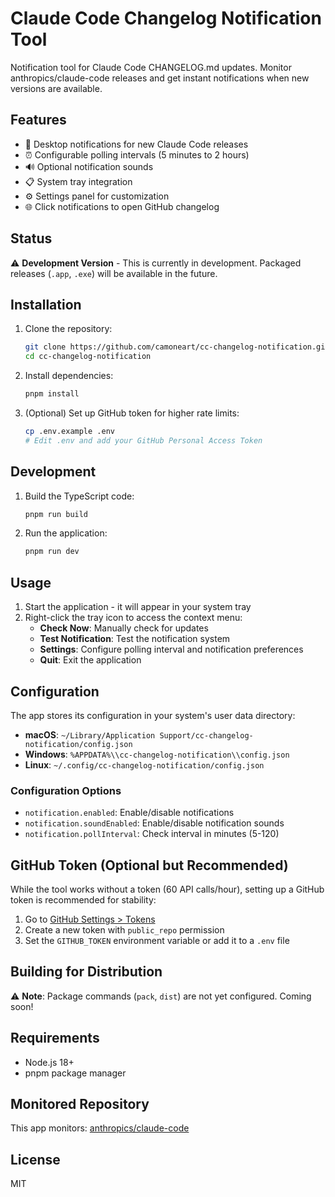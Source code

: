 # Claude Code Changelog Notification Tool

Notification tool for Claude Code CHANGELOG.md updates. Monitor anthropics/claude-code releases and get instant notifications when new versions are available.

## Features

- 🔔 Desktop notifications for new Claude Code releases
- ⏰ Configurable polling intervals (5 minutes to 2 hours)
- 🔊 Optional notification sounds
- 📋 System tray integration
- ⚙️ Settings panel for customization
- 🌐 Click notifications to open GitHub changelog

## Status

⚠️ **Development Version** - This is currently in development. Packaged releases (`.app`, `.exe`) will be available in the future.

## Installation

1. Clone the repository:
   ```bash
   git clone https://github.com/camoneart/cc-changelog-notification.git
   cd cc-changelog-notification
   ```

2. Install dependencies:
   ```bash
   pnpm install
   ```

3. (Optional) Set up GitHub token for higher rate limits:
   ```bash
   cp .env.example .env
   # Edit .env and add your GitHub Personal Access Token
   ```

## Development

1. Build the TypeScript code:
   ```bash
   pnpm run build
   ```

2. Run the application:
   ```bash
   pnpm run dev
   ```

## Usage

1. Start the application - it will appear in your system tray
2. Right-click the tray icon to access the context menu:
   - **Check Now**: Manually check for updates
   - **Test Notification**: Test the notification system
   - **Settings**: Configure polling interval and notification preferences
   - **Quit**: Exit the application

## Configuration

The app stores its configuration in your system's user data directory:
- **macOS**: `~/Library/Application Support/cc-changelog-notification/config.json`
- **Windows**: `%APPDATA%\\cc-changelog-notification\\config.json`
- **Linux**: `~/.config/cc-changelog-notification/config.json`

### Configuration Options

- `notification.enabled`: Enable/disable notifications
- `notification.soundEnabled`: Enable/disable notification sounds
- `notification.pollInterval`: Check interval in minutes (5-120)

## GitHub Token (Optional but Recommended)

While the tool works without a token (60 API calls/hour), setting up a GitHub token is recommended for stability:

1. Go to [GitHub Settings > Tokens](https://github.com/settings/tokens)
2. Create a new token with `public_repo` permission
3. Set the `GITHUB_TOKEN` environment variable or add it to a `.env` file

## Building for Distribution

⚠️ **Note**: Package commands (`pack`, `dist`) are not yet configured. Coming soon!

## Requirements

- Node.js 18+
- pnpm package manager

## Monitored Repository

This app monitors: [anthropics/claude-code](https://github.com/anthropics/claude-code/blob/main/CHANGELOG.md)

## License

MIT